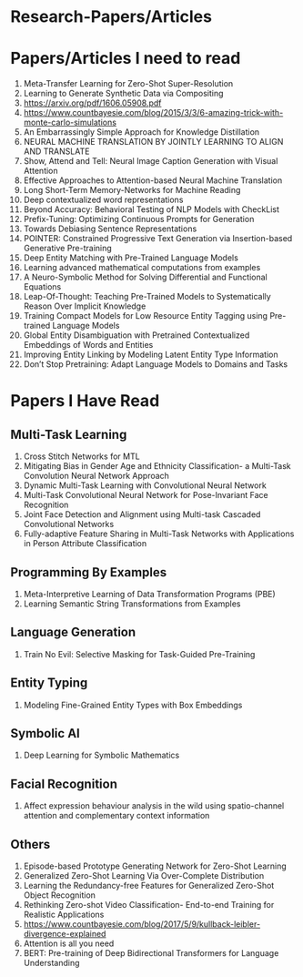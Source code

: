# Research-Papers/Articles

# Papers/Articles I need to read

1. Meta-Transfer Learning for Zero-Shot Super-Resolution
2. Learning to Generate Synthetic Data via Compositing
4. https://arxiv.org/pdf/1606.05908.pdf 
5. https://www.countbayesie.com/blog/2015/3/3/6-amazing-trick-with-monte-carlo-simulations
6. An Embarrassingly Simple Approach for Knowledge Distillation
7. NEURAL MACHINE TRANSLATION BY JOINTLY LEARNING TO ALIGN AND TRANSLATE
8. Show, Attend and Tell: Neural Image Caption Generation with Visual Attention
9. Effective Approaches to Attention-based Neural Machine Translation
10. Long Short-Term Memory-Networks for Machine Reading
11. Deep contextualized word representations
12. Beyond Accuracy: Behavioral Testing of NLP Models with CheckList
13. Prefix-Tuning: Optimizing Continuous Prompts for Generation
14. Towards Debiasing Sentence Representations
15. POINTER: Constrained Progressive Text Generation via Insertion-based Generative Pre-training
16. Deep Entity Matching with Pre-Trained Language Models
17. Learning advanced mathematical computations from examples
18. A Neuro-Symbolic Method for Solving Differential and Functional Equations
19. Leap-Of-Thought: Teaching Pre-Trained Models to Systematically Reason Over Implicit Knowledge
20. Training Compact Models for Low Resource Entity Tagging using Pre-trained Language Models
21. Global Entity Disambiguation with Pretrained Contextualized Embeddings of Words and Entities
22. Improving Entity Linking by Modeling Latent Entity Type Information
23. Don’t Stop Pretraining: Adapt Language Models to Domains and Tasks

# Papers I Have Read

## Multi-Task Learning
1. Cross Stitch Networks for MTL
2. Mitigating Bias in Gender Age and Ethnicity Classification- a Multi-Task Convolution Neural Network Approach
3. Dynamic Multi-Task Learning with Convolutional Neural Network
4. Multi-Task Convolutional Neural Network for Pose-Invariant Face Recognition
5. Joint Face Detection and Alignment using Multi-task Cascaded Convolutional Networks
6. Fully-adaptive Feature Sharing in Multi-Task Networks with Applications in Person Attribute Classification

## Programming By Examples
1. Meta-Interpretive Learning of Data Transformation Programs (PBE)
2. Learning Semantic String Transformations from Examples

## Language Generation
1. Train No Evil: Selective Masking for Task-Guided Pre-Training

## Entity Typing
1. Modeling Fine-Grained Entity Types with Box Embeddings

## Symbolic AI
1. Deep Learning for Symbolic Mathematics

## Facial Recognition
1. Affect expression behaviour analysis in the wild using spatio-channel attention and complementary context information

## Others
1. Episode-based Prototype Generating Network for Zero-Shot Learning 
2. Generalized Zero-Shot Learning Via Over-Complete Distribution
3. Learning the Redundancy-free Features for Generalized Zero-Shot Object Recognition
4. Rethinking Zero-shot Video Classification- End-to-end Training for Realistic Applications
5. https://www.countbayesie.com/blog/2017/5/9/kullback-leibler-divergence-explained
6. Attention is all you need
7. BERT: Pre-training of Deep Bidirectional Transformers for Language Understanding

